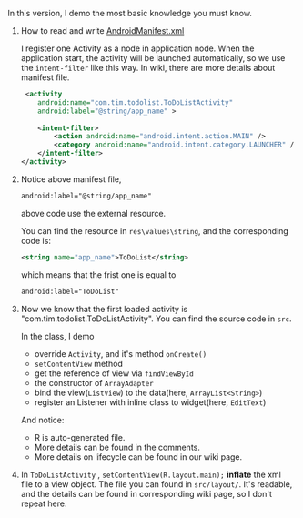 In this version, I demo the most basic knowledge you must know.

1. How to read and write [AndroidManifest.xml](AndroidManifest.xml)
	
    I register one Activity as a node in application node. When the application start, the activity will be launched automatically, so we use the `intent-filter` like this way. In wiki, there are more details about manifest file.
    ```xml
   	 <activity
    	android:name="com.tim.todolist.ToDoListActivity"
    	android:label="@string/app_name" >
    	
        <intent-filter>
    		<action android:name="android.intent.action.MAIN" />
    		<category android:name="android.intent.category.LAUNCHER" />
    	</intent-filter>
    </activity>
    ```
1. Notice above manifest file, 
	```xml
    android:label="@string/app_name"
    ``` 
    above code use the external resource. 
	
    You can find the resource in `res\values\string`, and the corresponding code is: 
    ```xml	
    <string name="app_name">ToDoList</string>
	``` 
    which means that the frist one is equal to 
    ```xml
    android:label="ToDoList"
    ```
    
1.  Now we know that the first loaded activity is
	"com.tim.todolist.ToDoListActivity". 
    You can find the source code in `src`.
    
	In the class, I demo
    - override `Activity`, and it's method `onCreate()`
    - `setContentView` method
    - get the reference of view via `findViewById`
    - the constructor of `ArrayAdapter`
    - bind the view(`ListView`) to the data(here, `ArrayList<String>`)
    - register an Listener with inline class to widget(here, `EditText`)
    
    And notice:
    - R is auto-generated file.
    - More details can be found in the comments.
    - More details on lifecycle can be found in our wiki page.
1.  In `ToDoListActivity` , `setContentView(R.layout.main);` 
	**inflate** the xml file to a view object. 
    The file you can found in `src/layout/`. 
    It's readable, and the details can be found in corresponding wiki page,
    so I don't repeat here.
    